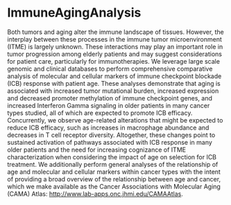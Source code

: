 # ImmuneAgingAnalysis

Both tumors and aging alter the immune landscape of tissues. However, the interplay between these processes in the immune tumor microenvironment (ITME) is largely unknown. These interactions may play an important role in tumor progression among elderly patients and may suggest considerations for patient care, particularly for immunotherapies. We leverage large scale genomic and clinical databases to perform comprehensive comparative analysis of molecular and cellular markers of immune checkpoint blockade (ICB) response with patient age.  These analyses demonstrate that aging is associated with increased tumor mutational burden, increased expression and decreased promoter methylation of immune checkpoint genes, and increased Interferon Gamma signaling in older patients in many cancer types studied, all of which are expected to promote ICB efficacy. Concurrently, we observe age-related alterations that might be expected to reduce ICB efficacy, such as increases in macrophage abundance and decreases in T cell receptor diversity. Altogether, these changes point to sustained activation of pathways associated with ICB response in many older patients and the need for increasing cognizance of ITME characterization when considering the impact of age on selection for ICB treatment.
We additionally perform general analyses of the relationship of age and molecular and cellular markers within cancer types with the intent of providing a broad overview of the relationship between age and cancer, which we make available as the Cancer Associations with Molecular Aging (CAMA) Atlas: http://www.lab-apps.onc.jhmi.edu/CAMAAtlas.
